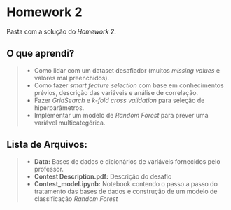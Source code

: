 # Homework 2

Pasta com a solução do *Homework 2*. 

## O que aprendi?

> - Como lidar com um dataset desafiador (muitos *missing values* e valores mal preenchidos).
> - Como fazer *smart feature selection* com base em conhecimentos prévios, descrição das variáveis e análise de correlação.
> - Fazer *GridSearch* e *k-fold cross validation* para seleção de hiperparâmetros.
> - Implementar um modelo de *Random Forest* para prever uma variável multicategórica.


## Lista de Arquivos:

> - **Data:** Bases de dados e dicionários de variáveis fornecidos pelo professor.
> - **Contest Description.pdf:** Descrição do desafio
> - **Contest_model.ipynb:** Notebook contendo o passo a passo do tratamento das bases de dados e construção de um modelo de classificação *Random Forest*
